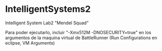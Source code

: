 # IntelligentSystems2
Intelligent System Lab2 "Mendel Squad"

Para poder ejecutarlo, incluir "-Xmx512M -DNOSECURITY=true" en los argumentos de la maquina virtual de BattleRunner (Run Configurations en eclipse, VM Arguments)
